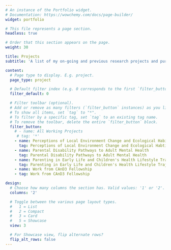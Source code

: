 ```yaml
---
# An instance of the Portfolio widget.
# Documentation: https://wowchemy.com/docs/page-builder/
widget: portfolio

# This file represents a page section.
headless: true

# Order that this section appears on the page.
weight: 30

title: Projects
subtitle: 'A list of my on-going and previous research projects and pursuits'

content:
  # Page type to display. E.g. project.
  page_type: project

  # Default filter index (e.g. 0 corresponds to the first `filter_button` instance below).
  filter_default: 0

  # Filter toolbar (optional).
  # Add or remove as many filters (`filter_button` instances) as you like.
  # To show all items, set `tag` to "*".
  # To filter by a specific tag, set `tag` to an existing tag name.
  # To remove the toolbar, delete the entire `filter_button` block.
  filter_button:
    # - name: All Working Projects
     # tag: '*'
    - name: Perceptions of Local Environment Change and Ecological Habitus
      tag: Perceptions of Local Environment Change and Ecological Habtius
    - name: Parental Disability Pathways to Adult Mental Health
      tag: Parental Disability Pathways to Adult Mental Health
    - name: Parenting in Early Life and Children's Health Lifestyle Trajectories
      tag: Parenting in Early Life and Children's Health Lifestyle Trajectories
    - name: Work from CAnD3 Fellowship
    - tag: Work from CAnD3 Fellowship

design:
  # Choose how many columns the section has. Valid values: '1' or '2'.
  columns: '2'

  # Toggle between the various page layout types.
  #   1 = List
  #   2 = Compact
  #   3 = Card
  #   5 = Showcase
  view: 3

  # For Showcase view, flip alternate rows?
  flip_alt_rows: false
---
```

